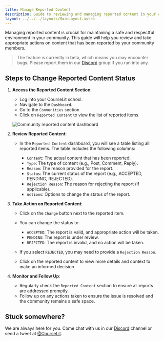 ```yaml
---
title: Manage Reported Content
description: Guide to reviewing and managing reported content in your community
layout: ../../../layouts/MainLayout.astro
---
```


Managing reported content is crucial for maintaining a safe and respectful environment in your community. This guide will help you review and take appropriate actions on content that has been reported by your community members.

> The feature is currently in beta, which means you may encounter bugs. Please report them in our <a href="https://discord.com/invite/GR4bQsN" target="_blank">Discord</a> group if you run into any.

## Steps to Change Reported Content Status

1. **Access the Reported Content Section**:

    - Log into your CourseLit school.
    - Navigate to the `Dashboard`.
    - Go to the `Communities` section.
    - Click on `Reported Content` to view the list of reported items.

    ![Community reported content dashboard](/assets/communities/reported-content-dashboard.png)

2. **Review Reported Content**:

    - In the `Reported Content` dashboard, you will see a table listing all reported items. The table includes the following columns:

        - `Content`: The actual content that has been reported.
        - `Type`: The type of content (e.g., Post, Comment, Reply).
        - `Reason`: The reason provided for the report.
        - `Status`: The current status of the report (e.g., ACCEPTED, PENDING, REJECTED).
        - `Rejection Reason`: The reason for rejecting the report (if applicable).
        - `Actions`: Options to change the status of the report.

3. **Take Action on Reported Content**:

    - Click on the `Change` button next to the reported item.
    - You can change the status to:

        - `ACCEPTED`: The report is valid, and appropriate action will be taken.
        - `PENDING`: The report is under review.
        - `REJECTED`: The report is invalid, and no action will be taken.

    - If you select `REJECTED`, you may need to provide a `Rejection Reason`.

    - Click on the reported content to view more details and context to make an informed decision.

4. **Monitor and Follow Up**:
    - Regularly check the `Reported Content` section to ensure all reports are addressed promptly.
    - Follow up on any actions taken to ensure the issue is resolved and the community remains a safe space.

## Stuck somewhere?

We are always here for you. Come chat with us in our <a href="https://discord.com/invite/GR4bQsN" target="_blank">Discord</a> channel or send a tweet at <a href="https://twitter.com/courselit" target="_blank">@CourseLit</a>.

